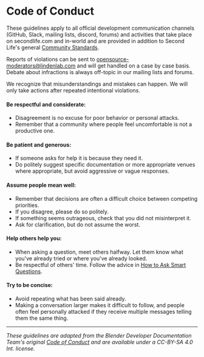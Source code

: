 # Code of Conduct

These guidelines apply to all official development communication channels
(GitHub, Slack, mailing lists, discord, forums) and activities that take place
on secondlife.com and in-world and are provided in addition to Second Life's
general [Community Standards][].

Reports of violations can be sent to opensource-moderators@lindenlab.com and
will get handled on a case by case basis. Debate about infractions is always
off-topic in our mailing lists and forums.

We recognize that misunderstandings and mistakes can happen. We will only take
actions after repeated intentional violations.

#### Be respectful and considerate:

- Disagreement is no excuse for poor behavior or personal attacks.
- Remember that a community where people feel uncomfortable is not a productive
  one.

#### Be patient and generous:

- If someone asks for help it is because they need it.
- Do politely suggest specific documentation or more appropriate venues where
  appropriate, but avoid aggressive or vague responses.

#### Assume people mean well:

- Remember that decisions are often a difficult choice between competing
  priorities.
- If you disagree, please do so politely.
- If something seems outrageous, check that you did not misinterpret it.
- Ask for clarification, but do not assume the worst.

#### Help others help you:

- When asking a question, meet others halfway. Let them know what you've already
  tried or where you've already looked.
- Be respectful of others' time. Follow the advice in [How to Ask Smart Questions][smart].

#### Try to be concise:

- Avoid repeating what has been said already.
- Making a conversation larger makes it difficult to follow, and people often
  feel personally attacked if they receive multiple messages telling them the
  same thing.

---

*These guidelines are adapted from the Blender Developer Documentation Team's
original [Code of Conduct][blender-coc] and are available under a CC-BY-SA 4.0
Int. license.*

[blender-coc]: https://developer.blender.org/docs/handbook/communication/code_of_conduct/
[Community Standards]: https://www.lindenlab.com/legal/community-standards
[smart]: http://www.catb.org/~esr/faqs/smart-questions.html
